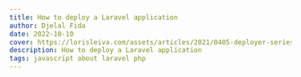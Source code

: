 ```yaml
---
title: How to deploy a Laravel application
author: Djelal Fida
date: 2022-10-10
cover: https://lorisleiva.com/assets/articles/2021/0405-deployer-series/cover.jpg
description: How to deploy a Laravel application
tags: javascript about laravel php
---
```

